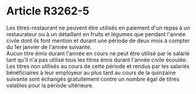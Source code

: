 # Article R3262-5

Les titres-restaurant ne peuvent être utilisés en paiement d'un repas à un restaurateur ou à un détaillant en fruits et légumes que pendant l'année civile dont ils font mention et durant une période de deux mois à compter du 1er janvier de l'année suivante.   
Aucun titre émis durant l'année en cours ne peut être utilisé par le salarié tant qu'il n'a pas utilisé tous les titres émis durant l'année civile écoulée.   
Les titres non utilisés au cours de cette période et rendus par les salariés bénéficiaires à leur employeur au plus tard au cours de la quinzaine suivante sont échangés gratuitement contre un nombre égal de titres valables pour la période ultérieure.